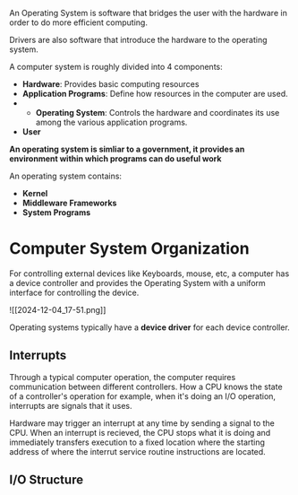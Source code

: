 
An Operating System is software that bridges the user with the hardware in order to do more efficient computing.

Drivers are also software that introduce the hardware to the operating system. 

A computer system is roughly divided into 4 components:

* **Hardware**: Provides basic computing resources
* **Application Programs**: Define how resources in the computer are used. 
* * **Operating System**: Controls the hardware and coordinates its use among the various application programs.
* **User**

**An operating system is simliar to a government, it provides an environment within which programs can do useful work**

An operating system contains:

* **Kernel**
* **Middleware Frameworks**
* **System Programs**


# Computer System Organization

For controlling external devices like Keyboards, mouse, etc, a computer has a device controller and provides the Operating System with a uniform interface for controlling the device.

![[2024-12-04_17-51.png]]

Operating systems typically have a **device driver** for each device controller.
## Interrupts

Through a typical computer operation, the computer requires communication between different controllers. How a CPU knows the state of a controller's operation for example, when it's doing an I/O operation, interrupts are signals that it uses.

Hardware may trigger an interrupt at any time by sending a signal to the CPU. When an interrupt is recieved, the CPU stops what it is doing and immediately transfers execution to a fixed location where the starting address of where the interrut service routine instructions are located.


## I/O Structure








